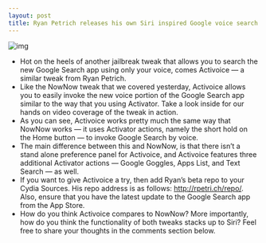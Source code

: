 ```yaml
---
layout: post
title: Ryan Petrich releases his own Siri inspired Google voice search tweak
---
```

![img](http://media.idownloadblog.com/wp-content/uploads/2012/11/Activoice-featured-image.jpg)
* Hot on the heels of another jailbreak tweak that allows you to search the new Google Search app using only your voice, comes Activoice — a similar tweak from Ryan Petrich.
* Like the NowNow tweak that we covered yesterday, Activoice allows you to easily invoke the new voice portion of the Google Search app similar to the way that you using Activator. Take a look inside for our hands on video coverage of the tweak in action.
* As you can see, Activoice works pretty much the same way that NowNow works — it uses Activator actions, namely the short hold on the Home button — to invoke Google Search by voice.
* The main difference between this and NowNow, is that there isn’t a stand alone preference panel for Activoice, and Activoice features three additional Activator actions — Google Goggles, Apps List, and Text Search — as well.
* If you want to give Activoice a try, then add Ryan’s beta repo to your Cydia Sources. His repo address is as follows: http://rpetri.ch/repo/. Also, ensure that you have the latest update to the Google Search app from the App Store.
* How do you think Activoice compares to NowNow? More importantly, how do you think the functionality of both tweaks stacks up to Siri? Feel free to share your thoughts in the comments section below.

